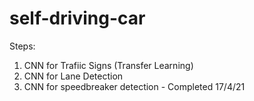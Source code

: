 # self-driving-car

Steps:
1. CNN for Trafiic Signs (Transfer Learning)
2. CNN for Lane Detection
3. CNN for speedbreaker detection - Completed 17/4/21
